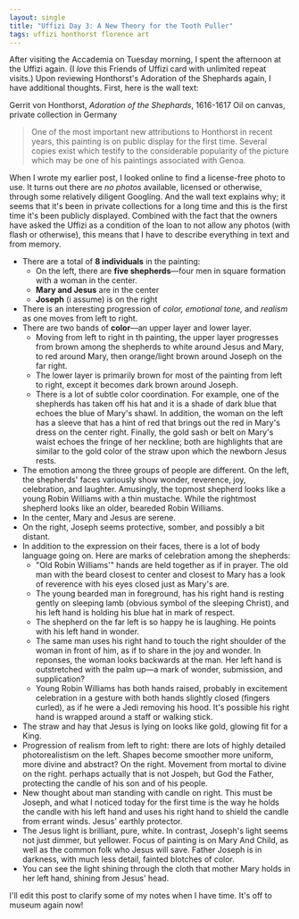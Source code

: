 ```yaml
---
layout: single
title: "Uffizi Day 3: A New Theory for the Tooth Puller"
tags: uffizi honthorst florence art
---
```

After visiting the Accademia on Tuesday morning, I spent the afternoon at the Uffizi again.  (I *love* this Friends of Uffizi card with unlimited repeat visits.) Upon reviewing Honthorst's Adoration of the Shephards again, I have additional thoughts. First, here is the wall text:

 Gerrit von Honthorst, *Adoration of the Shephards*, 1616-1617
Oil on canvas, private collection in Germany

> One of the most important new attributions to Honthorst in recent years, this painting is on public display for the first time. Several copies exist which testify to the considerable popularity of the picture which may be one of his paintings associated with Genoa.

When I wrote my earlier post, I looked online to find a license-free photo to use. It turns out there are *no photos* available, licensed or otherwise, through some relatively diligent Googling. And the wall text explains why; it seems that it's been in private collections for a long time and this is the first time it's been publicly displayed. Combined with the fact that the owners have asked the Uffizi as a condition of the loan to not allow any photos (with flash or otherwise), this means that I have to describe everything in text and from memory.

* There are a total of **8 individuals** in the painting:
	* On the left, there are **five shepherds**—four men in square formation with a woman in the center.
	* **Mary and Jesus** are in the center
	* **Joseph** (i assume) is on the right
* There is an interesting progression of *color, emotional tone,* and *realism* as one moves from left to right.
* There are two bands of **color**—an upper layer and lower layer. 
	* Moving from left to right in th painting, the upper layer progresses from brown among the shepherds to white around Jesus and Mary, to red around Mary, then orange/light brown around Joseph on the far right. 
	* The lower layer is primarily brown for most of the painting from left to right, except it becomes dark brown around Joseph.
	* There is a lot of subtle color coordination. For example, one of the shepherds has taken off his hat and it is a shade of dark blue that echoes the blue of Mary's shawl. In addition, the woman on the left has a sleeve that has a hint of red that brings out the red in Mary's dress on the center right. Finally, the gold sash or belt on Mary's waist echoes the fringe of her neckline; both are highlights that are similar to the gold color of the straw upon which the newborn Jesus rests.
* The emotion among the three groups of people are different. On the left, the shepherds' faces variously show wonder, reverence, joy, celebration, and laughter. Amusingly, the topmost shepherd looks like a young Robin Williams with a thin mustache. While the rightmost shepherd looks like an older, beareded Robin Williams.
* In the center, Mary and Jesus are serene.
* On the right, Joseph seems protective, somber, and possibly a bit distant.
* In addition to the expression on their faces, there is a lot of body language going on. Here are marks of celebration among the shepherds:
	* "Old Robin Williams'" hands are held together as if in prayer. The old man with the beard closest to center and closest to Mary has a look of reverence with his eyes closed just as Mary's are. 
	* The young bearded man in foreground, has his right hand is resting gently on sleeping lamb (obvious symbol of the sleeping Christ), and his left hand is holding his blue hat in mark of respect.
	* The shepherd on the far left is so happy he is laughing. He points with his left hand in wonder.
	* The same man uses his right hand to touch the right shoulder of the woman in front of him, as if to share in the joy and wonder. In reponses, the woman looks backwards at the man. Her left hand is outstretched with the palm up—a mark of wonder, submission, and supplication?
	* Young Robin Williams has both hands raised, probably in excitement celebration in a gesture with both hands slightly closed (fingers curled), as if he were a Jedi removing his hood. It's possible his right hand is wrapped around a staff or walking stick.
* The straw and hay that Jesus is lying on looks like gold, glowing fit for a King.
* Progression of realism from left to right: there are lots of highly detailed photorealistism on the left. Shapes become smoother more uniform, more divine and abstract? On the right. Movement from mortal to divine on the right. perhaps actually that is not Jospeh, but God the Father, protecting the candle of his son and of his people.
* New thought about man standing with candle on right. This must be Joseph, and what I noticed today for the first time is the way he holds the candle with his left hand and uses his right hand to shield the candle from errant winds. Jesus' earthly protector.
* The Jesus light is brilliant, pure, white. In contrast, Joseph's light seems not just dimmer, but yellower. Focus of painting is on Mary And Child, as well as the common folk who Jesus will save. Father Joseph is in darkness, with much less detail, fainted blotches of color.
* You can see the light shining through the cloth that mother Mary holds in her left hand, shining from Jesus' head. 

I'll edit this post to clarify some of my notes when I have time. It's off to museum again now!